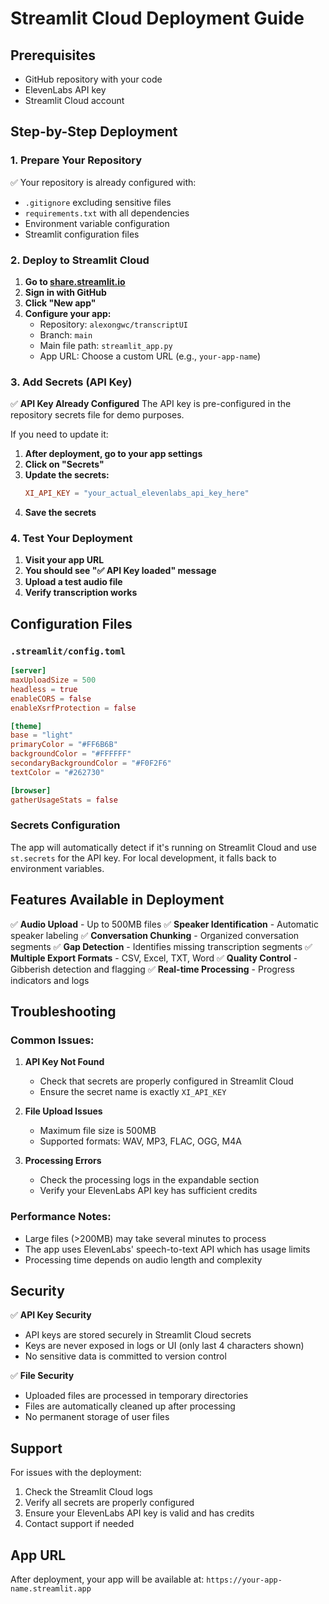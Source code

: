 # Streamlit Cloud Deployment Guide

## Prerequisites
- GitHub repository with your code
- ElevenLabs API key
- Streamlit Cloud account

## Step-by-Step Deployment

### 1. Prepare Your Repository
✅ Your repository is already configured with:
- `.gitignore` excluding sensitive files
- `requirements.txt` with all dependencies
- Environment variable configuration
- Streamlit configuration files

### 2. Deploy to Streamlit Cloud

1. **Go to [share.streamlit.io](https://share.streamlit.io)**
2. **Sign in with GitHub**
3. **Click "New app"**
4. **Configure your app:**
   - Repository: `alexongwc/transcriptUI`
   - Branch: `main`
   - Main file path: `streamlit_app.py`
   - App URL: Choose a custom URL (e.g., `your-app-name`)

### 3. Add Secrets (API Key)

✅ **API Key Already Configured**
The API key is pre-configured in the repository secrets file for demo purposes.

If you need to update it:
1. **After deployment, go to your app settings**
2. **Click on "Secrets"**
3. **Update the secrets:**
   ```toml
   XI_API_KEY = "your_actual_elevenlabs_api_key_here"
   ```
4. **Save the secrets**

### 4. Test Your Deployment

1. **Visit your app URL**
2. **You should see "✅ API Key loaded" message**
3. **Upload a test audio file**
4. **Verify transcription works**

## Configuration Files

### `.streamlit/config.toml`
```toml
[server]
maxUploadSize = 500
headless = true
enableCORS = false
enableXsrfProtection = false

[theme]
base = "light"
primaryColor = "#FF6B6B"
backgroundColor = "#FFFFFF"
secondaryBackgroundColor = "#F0F2F6"
textColor = "#262730"

[browser]
gatherUsageStats = false
```

### Secrets Configuration
The app will automatically detect if it's running on Streamlit Cloud and use `st.secrets` for the API key. For local development, it falls back to environment variables.

## Features Available in Deployment

✅ **Audio Upload** - Up to 500MB files
✅ **Speaker Identification** - Automatic speaker labeling
✅ **Conversation Chunking** - Organized conversation segments
✅ **Gap Detection** - Identifies missing transcription segments
✅ **Multiple Export Formats** - CSV, Excel, TXT, Word
✅ **Quality Control** - Gibberish detection and flagging
✅ **Real-time Processing** - Progress indicators and logs

## Troubleshooting

### Common Issues:

1. **API Key Not Found**
   - Check that secrets are properly configured in Streamlit Cloud
   - Ensure the secret name is exactly `XI_API_KEY`

2. **File Upload Issues**
   - Maximum file size is 500MB
   - Supported formats: WAV, MP3, FLAC, OGG, M4A

3. **Processing Errors**
   - Check the processing logs in the expandable section
   - Verify your ElevenLabs API key has sufficient credits

### Performance Notes:
- Large files (>200MB) may take several minutes to process
- The app uses ElevenLabs' speech-to-text API which has usage limits
- Processing time depends on audio length and complexity

## Security

✅ **API Key Security**
- API keys are stored securely in Streamlit Cloud secrets
- Keys are never exposed in logs or UI (only last 4 characters shown)
- No sensitive data is committed to version control

✅ **File Security**
- Uploaded files are processed in temporary directories
- Files are automatically cleaned up after processing
- No permanent storage of user files

## Support

For issues with the deployment:
1. Check the Streamlit Cloud logs
2. Verify all secrets are properly configured
3. Ensure your ElevenLabs API key is valid and has credits
4. Contact support if needed

## App URL
After deployment, your app will be available at:
`https://your-app-name.streamlit.app` 